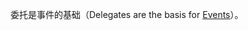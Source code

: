 委托是事件的基础（Delegates are the basis for [Events](https://learn.microsoft.com/en-gb/dotnet/csharp/programming-guide/events/)）。